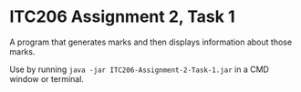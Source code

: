 # ITC206 Assignment 2, Task 1

A program that generates marks and then displays information about those marks.

Use by running `java -jar ITC206-Assignment-2-Task-1.jar` in a CMD window or terminal.